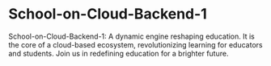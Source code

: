 # School-on-Cloud-Backend-1
School-on-Cloud-Backend-1: A dynamic engine reshaping education. It is the core of a cloud-based ecosystem, revolutionizing learning for educators and students. Join us in redefining education for a brighter future.
